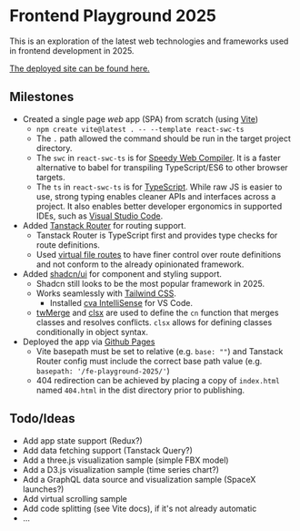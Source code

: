# Frontend Playground 2025

This is an exploration of the latest web technologies and frameworks used in frontend development in 2025.

[The deployed site can be found here.](https://prasadsilva.github.io/fe-playground-2025/)

## Milestones
* Created a single page _web_ app (SPA) from scratch (using [Vite](https://vite.dev))
  * `npm create vite@latest . -- --template react-swc-ts`
  * The `.` path allowed the command should be run in the target project directory.
  * The `swc` in `react-swc-ts` is for [Speedy Web Compiler](https://swc.rs). It is a faster alternative to babel for transpiling TypeScript/ES6 to other browser targets.
  * The `ts` in `react-swc-ts` is for [TypeScript](https://www.typescriptlang.org). While raw JS is easier to use, strong typing enables cleaner APIs and interfaces across a project. It also enables better developer ergonomics in supported IDEs, such as [Visual Studio Code](https://code.visualstudio.com).
* Added [Tanstack Router](https://tanstack.com/router/latest) for routing support.
  * Tanstack Router is TypeScript first and provides type checks for route definitions.
  * Used [virtual file routes](https://tanstack.com/router/latest/docs/framework/react/routing/virtual-file-routes) to have finer control over route definitions and not conform to the already opinionated framework.
* Added [shadcn/ui](https://ui.shadcn.com) for component and styling support.
  * Shadcn still looks to be the most popular framework in 2025.
  * Works seamlessly with [Tailwind CSS](https://tailwindcss.com).
    * Installed [cva IntelliSense](https://cva.style/docs/getting-started/installation#intellisense) for VS Code.
  * [twMerge](https://github.com/dcastil/tailwind-merge) and [clsx](https://github.com/lukeed/clsx) are used to define the `cn` function that merges classes and resolves conflicts. `clsx` allows for defining classes conditionally in object syntax.
* Deployed the app via [Github Pages](https://pages.github.com)
  * Vite basepath must be set to relative (e.g. `base: ""`) and Tanstack Router config must include the correct base path value (e.g. `basepath: '/fe-playground-2025/'`)
  * 404 redirection can be achieved by placing a copy of `index.html` named `404.html` in the dist directory prior to publishing.

## Todo/Ideas
* Add app state support (Redux?)
* Add data fetching support (Tanstack Query?)
* Add a three.js visualization sample (simple FBX model)
* Add a D3.js visualization sample (time series chart?)
* Add a GraphQL data source and visualization sample (SpaceX launches?)
* Add virtual scrolling sample
* Add code splitting (see Vite docs), if it's not already automatic
* ...